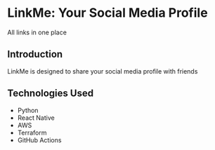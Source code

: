 # LinkMe: Your Social Media Profile
All links in one place

## Introduction
LinkMe is designed to share your social media profile with friends

## Technologies Used
* Python
* React Native
* AWS
* Terraform
* GitHub Actions
